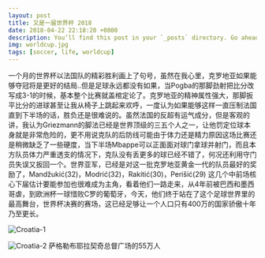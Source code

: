 ```yaml
---
layout: post
title: 又是一届世界杯 2018
date: 2018-04-22 22:18:20 +0800
description: You’ll find this post in your `_posts` directory. Go ahead and edit it and re-build the site to see your changes. # Add post description (optional)
img: worldcup.jpg
tags: [soccer, life, worldcup]
---
```


一个月的世界杯以法国队的精彩胜利画上了句号，虽然在我心里，克罗地亚如果能够夺冠将是更好的结局..但是足球永远都没有如果，当Pogba的那脚劲射把比分改写成3-1的时候，基本整个比赛就盖棺定论了。克罗地亚的精神属性强大，那脚扳平比分的进球甚至让我从椅子上跳起来欢呼，一度认为如果能够这样一直压制法国直到下半场的话，胜负还是很难说的。虽然法国的反超有运气成分，但是客观的讲，我认为Griezmann的脚法已经是世界顶级的三五个人之一，让他罚定位球本身就是非常危险的，更不用说克队的后防线可能由于体力还是精力原因这场比赛还是稍微缺乏了一些硬度，当下半场Mbappe可以正面面对球门拿球并射门，而且本方队员体力严重透支的情况下，克队没有丢更多的球已经不错了，何况还利用守门员失误又扳回一个。世界亚军，已经是对这一批克罗地亚黄金一代的队员最好的奖励了，Mandžukić(32)，Modrić(32)，Rakitić(30)，Perišić(29) 这几个中前场核心下届估计要能参加也很难成为主角，看着他们一路走来，从4年前被巴西和墨西哥虐，到欧洲杯一球惜败C罗的葡萄牙，今天，他们终于站在了这个足球世界里的最高舞台，世界杯决赛的赛场，这已经足够让一个人口只有400万的国家骄傲十年乃至更长。

![Croatia-1]({{site.baseurl}}/assets/img/worldcup1.jpeg)

![Croatia-2]({{site.baseurl}}/assets/img/worldcup2.jpeg)
萨格勒布耶拉契奇总督广场的55万人


